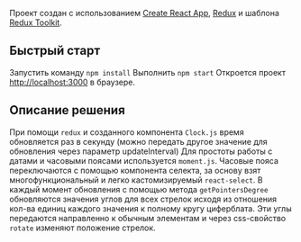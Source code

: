 Проект создан с использованием [Create React App](https://github.com/facebook/create-react-app), [Redux](https://redux.js.org/) и шаблона [Redux Toolkit](https://redux-toolkit.js.org/).

## Быстрый старт
Запустить команду `npm install`
Выполнить `npm start`
Откроется проект [http://localhost:3000](http://localhost:3000) в браузере.

## Описание решения
При помощи `redux` и созданного компонента `Clock.js` время обновляется
раз в секунду (можно передать другое значение для обновления через параметр updateInterval)
Для простоты работы с датами и часовыми поясами используется `moment.js`.
Часовые пояса переключаются с помощью компонента селекта, за основу взят многофункциональный и легко кастомизируемый `react-select`.
В каждый момент обновления с помощью метода `getPointersDegree` обновляются значения углов для всех стрелок исходя из отношения кол-ва единиц каждого значения к полному кругу циферблата. Эти углы передаются направленно к обычным элементам и через css-свойство `rotate` изменяют положение стрелок.
